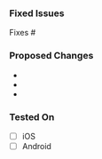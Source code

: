 <!-- Please assign atleast 1 reviewer to review the PR -->

### Fixed Issues
<!-- Please mention the issue(if any) number or GitHub issue link which this PR is intending to fix/close -->

Fixes #

### Proposed Changes
<!-- Please provide a brief description about the proposed change in the PR -->

  -
  -
  -

### Tested On
<!-- Please make sure that you have tested the proposed changes on your local machine before making the PR -->

- [ ] iOS
- [ ] Android
